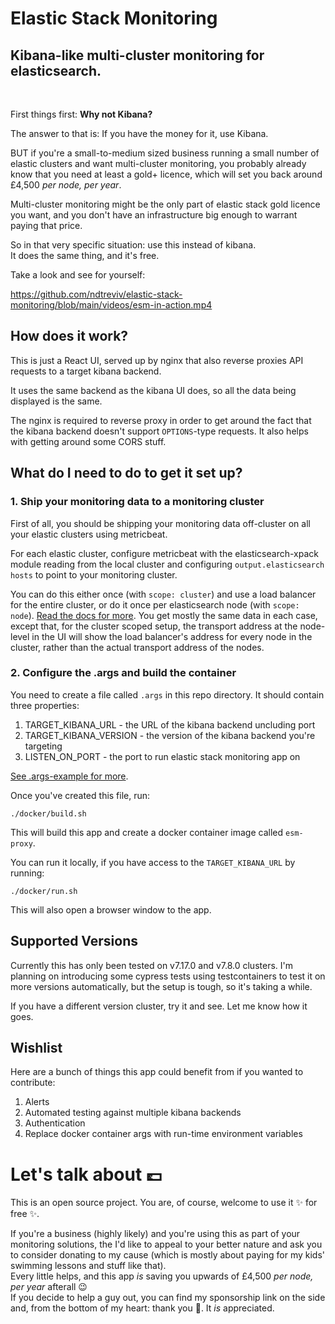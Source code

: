 # Elastic Stack Monitoring
## Kibana-like multi-cluster monitoring for elasticsearch.

<br />

First things first: **Why not Kibana?**

The answer to that is: If you have the money for it, use Kibana.

BUT if you're a small-to-medium sized business running a small number of elastic clusters and want multi-cluster monitoring, you probably already know that you need at least a gold+ licence, which will set you back around £4,500 *per node, per year*.

Multi-cluster monitoring might be the only part of elastic stack gold licence you want, and you don't have an infrastructure big enough to warrant paying that price.

So in that very specific situation: use this instead of kibana. <br />
It does the same thing, and it's free.

Take a look and see for yourself:

https://github.com/ndtreviv/elastic-stack-monitoring/blob/main/videos/esm-in-action.mp4

## How does it work?
This is just a React UI, served up by nginx that also reverse proxies API requests to a target kibana backend. 

It uses the same backend as the kibana UI does, so all the data being displayed is the same.

The nginx is required to reverse proxy in order to get around the fact that the kibana backend doesn't support `OPTIONS`-type requests. It also helps with getting around some CORS stuff.

## What do I need to do to get it set up?

### 1. Ship your monitoring data to a monitoring cluster
First of all, you should be shipping your monitoring data off-cluster on all your elastic clusters using metricbeat. 

For each elastic cluster, configure metricbeat with the elasticsearch-xpack module reading from the local cluster and configuring `output.elasticsearch` `hosts` to point to your monitoring cluster.

You can do this either once (with `scope: cluster`) and use a load balancer for the entire cluster, or do it once per elasticsearch node (with `scope: node`). [Read the docs for more](https://www.elastic.co/guide/en/beats/metricbeat/current/metricbeat-module-elasticsearch.html). You get mostly the same data in each case, except that, for the cluster scoped setup, the transport address at the node-level in the UI will show the load balancer's address for every node in the cluster, rather than the actual transport address of the nodes.

### 2. Configure the .args and build the container
You need to create a file called `.args` in this repo directory. It should contain three properties:

1. TARGET_KIBANA_URL - the URL of the kibana backend uncluding port
2. TARGET_KIBANA_VERSION - the version of the kibana backend you're targeting
3. LISTEN_ON_PORT - the port to run elastic stack monitoring app on

 [See .args-example for more](./.args-example).

Once you've created this file, run:

    ./docker/build.sh

This will build this app and create a docker container image called `esm-proxy`.

You can run it locally, if you have access to the `TARGET_KIBANA_URL` by running:

    ./docker/run.sh

This will also open a browser window to the app.

## Supported Versions

Currently this has only been tested on v7.17.0 and v7.8.0 clusters. I'm planning on introducing some cypress tests using testcontainers to test it on more versions automatically, but the setup is tough, so it's taking a while. 

If you have a different version cluster, try it and see. Let me know how it goes.

## Wishlist
Here are a bunch of things this app could benefit from if you wanted to contribute:

1. Alerts
2. Automated testing against multiple kibana backends
3. Authentication
4. Replace docker container args with run-time environment variables

# Let's talk about 💷

This is an open source project. You are, of course, welcome to use it ✨ for free ✨.

If you're a business (highly likely) and you're using this as part of your monitoring solutions, the I'd like to appeal to your better nature and ask you to consider donating to my cause (which is mostly about paying for my kids' swimming lessons and stuff like that). <br />
Every little helps, and this app *is* saving you upwards of £4,500 *per node, per year* afterall 😉 <br />
If you decide to help a guy out, you can find my sponsorship link on the side and, from the bottom of my heart: thank you 🙏. It _is_ appreciated.